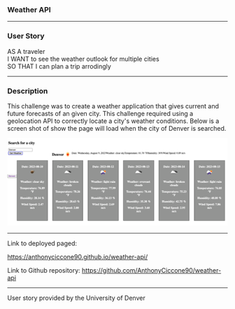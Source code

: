 ### Weather API
<hr>

### User Story
AS A traveler
<br>
I WANT to see the weather outlook for multiple cities
<br>
SO THAT I can plan a trip arrodingly
<hr>

### Description
This challenge was to create a weather application that gives current and future forecasts of an given city. This challenge required using a geolocation API to correctly locate a city's weather conditions. Below is a screen shot of show the page will load when the city of Denver is searched.

![Alt text](<Screenshot 2023-08-09 at 18.01.05.png>)
<hr>
Link to deployed paged:

https://anthonyciccone90.github.io/weather-api/

Link to Github repository:
https://github.com/AnthonyCiccone90/weather-api
<hr>
User story provided by the University of Denver
